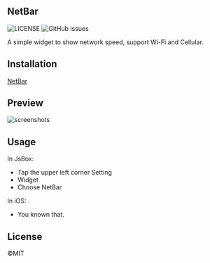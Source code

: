 ## NetBar

![LICENSE](https://img.shields.io/github/license/mayuko2012/JsBox-NetBar) ![GitHub issues](https://img.shields.io/github/issues/mayuko2012/JsBox-NetBar)

A simple widget to show network speed, support Wi-Fi and Cellular.



## Installation

[NetBar](https://xteko.com/redir?name=NetBar&url=https://github.com/mayuko2012/JsBox-NetBar/releases/download/0.0.2/NetBar.box)



## Preview

![screenshots](https://cdn.mayuko.cn/blog/20200922100550.jpg)



## Usage

In JsBox:

- Tap the upper left corner Setting
- Widget
- Choose NetBar

In iOS:

- You known that.



## License

©️MIT

